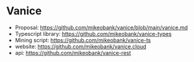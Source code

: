 # Vanice
- Proposal: https://github.com/mikeobank/vanice/blob/main/vanice.md
- Typescript library: https://github.com/mikeobank/vanice-types
- Mining script: https://github.com/mikeobank/vanice-ts
- website: https://github.com/mikeobank/vanice.cloud
- api: https://github.com/mikeobank/vanice-rest
